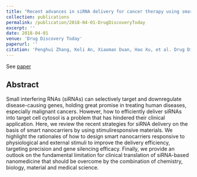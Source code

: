 ```yaml
---
title: "Recent advances in siRNA delivery for cancer therapy using smart nanocarriers"
collection: publications
permalink: /publication/2018-04-01-DrugDiscoveryToday
excerpt: ''
date: 2018-04-01
venue: 'Drug Discovery Today'
paperurl: ''
citation: 'Penghui Zhang, Keli An, Xiaoman Duan, Hao Xu, et al. Drug Discovery Today 2018, 23(4): 900-911'
---
```

See [paper](https://www.sciencedirect.com/science/article/abs/pii/S1359644617304294?via%3Dihub)

## Abstract
Small interfering RNAs (siRNAs) can selectively target and downregulate disease-causing genes, holding
great promise in treating human diseases, especially malignant cancers. However, how to efficiently
deliver siRNAs into target cell cytosol is a problem that has hindered their clinical application. Here, we
review the recent strategies for siRNA delivery on the basis of smart nanocarriers by using stimuliresponsive
materials. We highlight the rationales of how to design smart nanocarriers responsive to
physiological and external stimuli to improve the delivery efficiency, targeting precision and gene
silencing efficacy. Finally, we provide an outlook on the fundamental limitation for clinical translation
of siRNA-based nanomedicine that should be overcome by the combination of chemistry, biology,
material and medical science.


